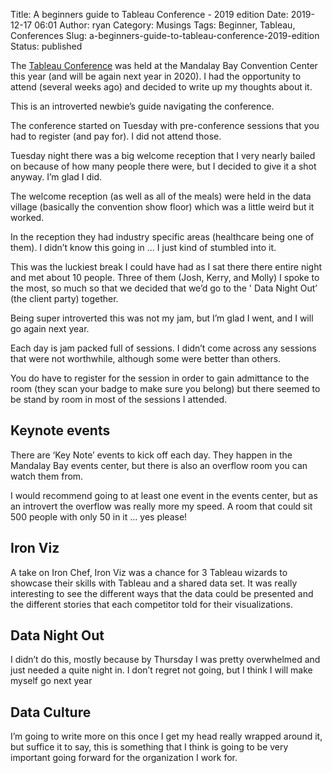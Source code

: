 Title: A beginners guide to Tableau Conference - 2019 edition
Date: 2019-12-17 06:01
Author: ryan
Category: Musings
Tags: Beginner, Tableau, Conferences
Slug: a-beginners-guide-to-tableau-conference-2019-edition
Status: published

The [Tableau Conference](https://tc19.tableau.com) was held at the Mandalay Bay Convention Center this year (and will be again next year in 2020). I had the opportunity to attend (several weeks ago) and decided to write up my thoughts about it.

This is an introverted newbie’s guide navigating the conference.

The conference started on Tuesday with pre-conference sessions that you had to register (and pay for). I did not attend those.

Tuesday night there was a big welcome reception that I very nearly bailed on because of how many people there were, but I decided to give it a shot anyway. I’m glad I did.

The welcome reception (as well as all of the meals) were held in the data village (basically the convention show floor) which was a little weird but it worked.

In the reception they had industry specific areas (healthcare being one of them). I didn’t know this going in ... I just kind of stumbled into it.

This was the luckiest break I could have had as I sat there there entire night and met about 10 people. Three of them (Josh, Kerry, and Molly) I spoke to the most, so much so that we decided that we’d go to the ' Data Night Out’ (the client party) together.

Being super introverted this was not my jam, but I’m glad I went, and I will go again next year.

Each day is jam packed full of sessions. I didn’t come across any sessions that were not worthwhile, although some were better than others.

You do have to register for the session in order to gain admittance to the room (they scan your badge to make sure you belong) but there seemed to be stand by room in most of the sessions I attended.

## Keynote events

There are ‘Key Note’ events to kick off each day. They happen in the Mandalay Bay events center, but there is also an overflow room you can watch them from.

I would recommend going to at least one event in the events center, but as an introvert the overflow was really more my speed. A room that could sit 500 people with only 50 in it ... yes please!

## Iron Viz

A take on Iron Chef, Iron Viz was a chance for 3 Tableau wizards to showcase their skills with Tableau and a shared data set. It was really interesting to see the different ways that the data could be presented and the different stories that each competitor told for their visualizations.

## Data Night Out

I didn’t do this, mostly because by Thursday I was pretty overwhelmed and just needed a quite night in. I don’t regret not going, but I think I will make myself go next year

## Data Culture

I’m going to write more on this once I get my head really wrapped around it, but suffice it to say, this is something that I think is going to be very important going forward for the organization I work for.
